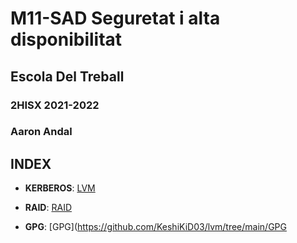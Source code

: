 # M11-SAD Seguretat i alta disponibilitat
## Escola Del Treball
### 2HISX 2021-2022
### Aaron Andal

## INDEX

* **KERBEROS**: [LVM](https://github.com/KeshiKiD03/lvm/tree/main/LVM)


* **RAID**: [RAID](https://github.com/KeshiKiD03/lvm/tree/main/RAID)


* **GPG**: [GPG](https://github.com/KeshiKiD03/lvm/tree/main/GPG


